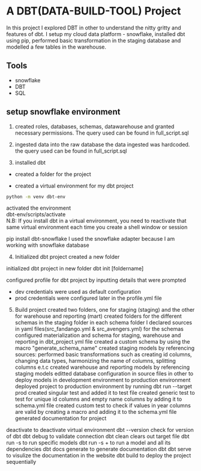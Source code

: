 
# A DBT(DATA-BUILD-TOOL) Project

In this project I explored DBT in other to understand the nitty gritty and features of dbt. I setup my cloud data platform - snowflake, installed dbt using pip, performed basic transformation in the staging database and modelled a few tables in the warehouse.




## Tools
* snowflake
* DBT 
* SQL



## setup snowflake environment
1. created roles, databases, schemas, datawarehouse and granted necessary permissions. The query used can be found in full_script.sql

2. ingested data into the raw database
the data ingested was hardcoded. the query used can be found in full_script.sql

3. installed dbt
* created a folder for the project

* created a virtual environment for my dbt project
```bash
python -m venv dbt-env
```     

activated the environment        
dbt-env/scripts/activate       
N.B: If you install dbt in a virtual environment, you need to reactivate that same virtual environment each time you create a shell window or session  

pip install dbt-snowflake
I used the snowflake adapter because I am working with snowflake database

4. Initialized dbt project
created a new folder

initialized dbt project in new folder
dbt init [foldername]

configured profile for dbt project by inputting details that were prompted
* dev credentials were used as default configuration
* prod credentials were configured later in the profile.yml file 

5. Build project
created two folders, one for staging (staging) and the other for warehouse and reporting (mart)
created folders for the different schemas in the staging folder
in each schema folder I declared sources in yaml files(src_fandango.yml & src_avengers.yml) for the schemas
configured materialization and schema for staging, warehouse and reporting in dbt_project.yml file
created a custom schema by using the macro "generate_schema_name"
created staging models by referencing sources: 
performed basic transformations such as creating id columns, changing data types, harmonizing the name of columns, splitting columns e.t.c
created warehouse and reporting models by referencing staging models
editted database configuration in source files in other to deploy models in development environment to production environment
deployed project to production environment by running dbt run --target prod
created singular test and added it to test file
created generic test to test for unique id columns and empty name columns by adding it to schema.yml file 
created custom test to check if values in year columns are valid by creating a macro and adding it to the schema.yml file 
generated documentation for project

 



deactivate to deactivate virtual environment
dbt --version  check for version of dbt
dbt debug to validate connection
dbt clean clears out target file
dbt run -s <name of models> to run specific models
dbt run -s +<name of model> to run a model and all its dependencies
dbt docs generate to generate documentation
dbt dbt serve to visulize the documentation in the website
dbt build to deploy the project sequentially




